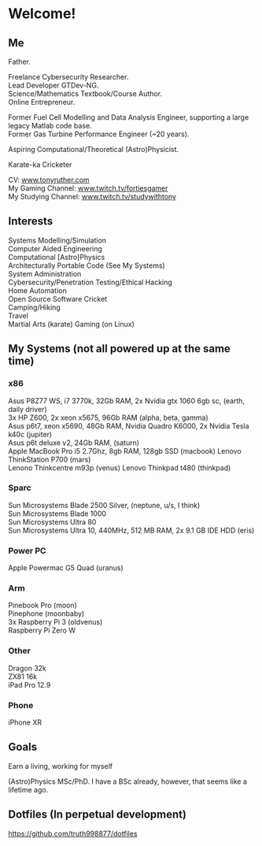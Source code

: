 # Welcome!

## Me

Father.  

Freelance Cybersecurity Researcher.  
Lead Developer GTDev-NG.  
Science/Mathematics Textbook/Course Author.  
Online Entrepreneur.  

Former Fuel Cell Modelling and Data Analysis Engineer, supporting a large legacy Matlab code base.    
Former Gas Turbine Performance Engineer (~20 years).  

Aspiring Computational/Theoretical (Astro)Physicist.  

Karate-ka
Cricketer
  
CV: www.tonyruther.com  
My Gaming Channel: www.twitch.tv/fortiesgamer  
My Studying Channel: www.twitch.tv/studywithtony 

## Interests 

Systems Modelling/Simulation  
Computer Aided Engineering  
Computational [Astro]Physics  
Architecturally Portable Code (See My Systems)  
System Administration  
Cybersecurity/Penetration Testing/Ethical Hacking  
Home Automation  
Open Source Software
Cricket  
Camping/Hiking  
Travel  
Martial Arts (karate)
Gaming (on Linux)

## My Systems (not all powered up at the same time)

### x86

Asus P8Z77 WS, i7 3770k, 32Gb RAM, 2x Nvidia gtx 1060 6gb sc, (earth, daily driver)  
3x HP Z600, 2x xeon x5675, 96Gb RAM (alpha, beta, gamma)  
Asus p6t7, xeon x5690, 48Gb RAM, Nvidia Quadro K6000, 2x Nvidia Tesla k40c (jupiter)  
Asus p6t deluxe v2, 24Gb RAM,  (saturn)  
Apple MacBook Pro i5 2.7Ghz, 8gb RAM, 128gb SSD (macbook) 
Lenovo ThinkStation P700 (mars)  
Lenono Thinkcentre m93p (venus)
Lenovo Thinkpad t480 (thinkpad)

### Sparc

Sun Microsystems Blade 2500 Silver, (neptune, u/s, I think)  
Sun Microsystems Blade 1000  
Sun Microsystems Ultra 80  
Sun Microsystems Ultra 10, 440MHz, 512 MB RAM, 2x 9.1 GB IDE HDD (eris)  

### Power PC

Apple Powermac G5 Quad (uranus)  

### Arm

Pinebook Pro (moon)  
Pinephone (moonbaby)  
3x Raspberry Pi 3 (oldvenus)   
Raspberry Pi Zero W     

### Other

Dragon 32k  
ZX81 16k  
iPad Pro 12.9  

### Phone

iPhone XR

## Goals

Earn a living, working for myself 

(Astro)Physics MSc/PhD. I have a BSc already, however, that seems like a lifetime ago.

## Dotfiles (In perpetual development) 

https://github.com/truth998877/dotfiles  
